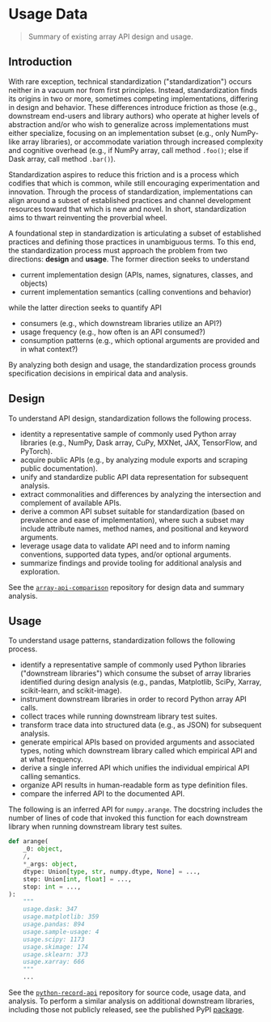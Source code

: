 # Usage Data

> Summary of existing array API design and usage.

## Introduction

With rare exception, technical standardization ("standardization") occurs neither in a vacuum nor from first principles. Instead, standardization finds its origins in two or more, sometimes competing implementations, differing in design and behavior. These differences introduce friction as those (e.g., downstream end-users and library authors) who operate at higher levels of abstraction and/or who wish to generalize across implementations must either specialize, focusing on an implementation subset (e.g., only NumPy-like array libraries), or accommodate variation through increased complexity and cognitive overhead (e.g., if NumPy array, call method `.foo()`; else if Dask array, call method `.bar()`).

Standardization aspires to reduce this friction and is a process which codifies that which is common, while still encouraging experimentation and innovation. Through the process of standardization, implementations can align around a subset of established practices and channel development resources toward that which is new and novel. In short, standardization aims to thwart reinventing the proverbial wheel.

A foundational step in standardization is articulating a subset of established practices and defining those practices in unambiguous terms. To this end, the standardization process must approach the problem from two directions: **design** and **usage**. The former direction seeks to understand

-   current implementation design (APIs, names, signatures, classes, and objects)
-   current implementation semantics (calling conventions and behavior)

while the latter direction seeks to quantify API

-   consumers (e.g., which downstream libraries utilize an API?)
-   usage frequency (e.g., how often is an API consumed?)
-   consumption patterns (e.g., which optional arguments are provided and in what context?)

By analyzing both design and usage, the standardization process grounds specification decisions in empirical data and analysis.

## Design

To understand API design, standardization follows the following process.

-   identity a representative sample of commonly used Python array libraries (e.g., NumPy, Dask array, CuPy, MXNet, JAX, TensorFlow, and PyTorch).
-   acquire public APIs (e.g., by analyzing module exports and scraping public documentation).
-   unify and standardize public API data representation for subsequent analysis.
-   extract commonalities and differences by analyzing the intersection and complement of available APIs.
-   derive a common API subset suitable for standardization (based on prevalence and ease of implementation), where such a subset may include attribute names, method names, and positional and keyword arguments.
-   leverage usage data to validate API need and to inform naming conventions, supported data types, and/or optional arguments.
-   summarize findings and provide tooling for additional analysis and exploration.

See the [`array-api-comparison`](https://github.com/data-apis/array-api-comparison)
repository for design data and summary analysis.

## Usage

To understand usage patterns, standardization follows the following process.

-   identify a representative sample of commonly used Python libraries ("downstream libraries") which consume the subset of array libraries identified during design analysis (e.g., pandas, Matplotlib, SciPy, Xarray, scikit-learn, and scikit-image).
-   instrument downstream libraries in order to record Python array API calls.
-   collect traces while running downstream library test suites.
-   transform trace data into structured data (e.g., as JSON) for subsequent analysis.
-   generate empirical APIs based on provided arguments and associated types, noting which downstream library called which empirical API and at what frequency.
-   derive a single inferred API which unifies the individual empirical API calling semantics.
-   organize API results in human-readable form as type definition files.
-   compare the inferred API to the documented API.

The following is an inferred API for `numpy.arange`. The docstring includes the number of lines of code that invoked this function for each downstream library when running downstream library test suites.

```python
def arange(
    _0: object,
    /,
    *_args: object,
    dtype: Union[type, str, numpy.dtype, None] = ...,
    step: Union[int, float] = ...,
    stop: int = ...,
):
    """
    usage.dask: 347
    usage.matplotlib: 359
    usage.pandas: 894
    usage.sample-usage: 4
    usage.scipy: 1173
    usage.skimage: 174
    usage.sklearn: 373
    usage.xarray: 666
    """
    ...
```

See the [`python-record-api`](https://github.com/data-apis/python-record-api) repository for source code, usage data, and analysis. To perform a similar analysis on additional downstream libraries, including those not publicly released, see the published PyPI [package](https://pypi.org/project/record_api/).